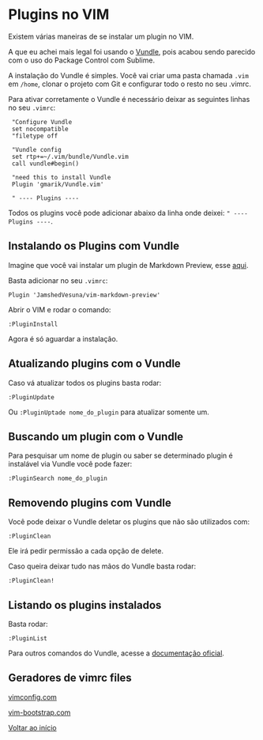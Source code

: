 # Plugins no VIM

Existem várias maneiras de se instalar um plugin no VIM. 

A que eu achei mais legal foi usando o [Vundle](https://github.com/VundleVim/Vundle.vim), pois acabou sendo parecido com o uso do Package Control com Sublime.

A instalação do Vundle é simples. Você vai criar uma pasta chamada `.vim` em `/home`, clonar o projeto com Git e configurar todo o resto no seu .vimrc.

Para ativar corretamente o Vundle é necessário deixar as seguintes linhas no seu
`.vimrc`:

```
 "Configure Vundle
 set nocompatible
 "filetype off
 
 "Vundle config
 set rtp+=~/.vim/bundle/Vundle.vim
 call vundle#begin()
 
 "need this to install Vundle
 Plugin 'gmarik/Vundle.vim'
  
 " ---- Plugins ----
```

Todos os plugins você pode adicionar abaixo da linha onde deixei: `" ----
Plugins ----`.

## Instalando os Plugins com Vundle

Imagine que você vai instalar um plugin de Markdown Preview, esse
[aqui](https://github.com/JamshedVesuna/vim-markdown-preview).

Basta adicionar no seu `.vimrc`:

```
Plugin 'JamshedVesuna/vim-markdown-preview'
```

Abrir o VIM e rodar o comando:

```
:PluginInstall
```

Agora é só aguardar a instalação.

## Atualizando plugins com o Vundle

Caso vá atualizar todos os plugins basta rodar:

```
:PluginUpdate
```

Ou `:PluginUptade nome_do_plugin` para atualizar somente um.

## Buscando um plugin com o Vundle

Para pesquisar um nome de plugin ou saber se determinado plugin é instalável via
Vundle você pode fazer:

```
:PluginSearch nome_do_plugin
```

## Removendo plugins com Vundle

Você pode deixar o Vundle deletar os plugins que não são utilizados com:

```
:PluginClean
```

Ele irá pedir permissão a cada opção de delete.

Caso queira deixar tudo nas mãos do Vundle basta rodar:

```
:PluginClean!
```

## Listando os plugins instalados

Basta rodar:

```
:PluginList
```

Para outros comandos do Vundle, acesse a [documentação
oficial](https://github.com/VundleVim/Vundle.vim).

## Geradores de vimrc files

[vimconfig.com](http://vimconfig.com/)

[vim-bootstrap.com](http://vim-bootstrap.com/)

[Voltar ao início](https://github.com/woliveiras/vim-noobs/ "Voltar ao início")
